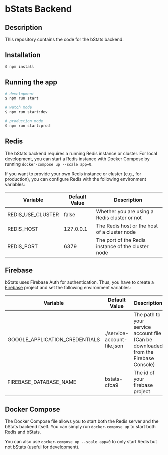 # bStats Backend

## Description

This repository contains the code for the bStats backend.

## Installation

```bash
$ npm install
```

## Running the app

```bash
# development
$ npm run start

# watch mode
$ npm run start:dev

# production mode
$ npm run start:prod
```

## Redis

The bStats backend requires a running Redis instance or cluster.
For local development, you can start a Redis instance with Docker Compose by running `docker-compose up --scale app=0`.

If you want to provide your own Redis instance or cluster (e.g., for production), you can configure Redis with the
following environment variables:

| Variable          | Default Value | Description |
| ----------------- | ------------- | ----------- |
| REDIS_USE_CLUSTER | false         | Whether you are using a Redis cluster or not |
| REDIS_HOST        | 127.0.0.1     | The Redis host or the host of a cluster node |
| REDIS_PORT        | 6379          | The port of the Redis instance of the cluster node |


## Firebase

bStats uses Firebase Auth for authentication.
Thus, you have to create a [Firebase](https://firebase.google.com/) project and set the following environment variables:

| Variable                       | Default Value               | Description |
| ------------------------------ | --------------------------- | ----------- |
| GOOGLE_APPLICATION_CREDENTIALS | ./service-account-file.json | The path to your service account file (Can be downloaded from the Firebase Console) |
| FIREBASE_DATABASE_NAME         | bstats-cfca9                | The id of your firebase project |


## Docker Compose

The Docker Compose file allows you to start both the Redis server and the bStats backend itself.
You can simply run `docker-compose up` to start both Redis and bStats.

You can also use `docker-compose up --scale app=0` to only start Redis but not bStats (useful for development).
